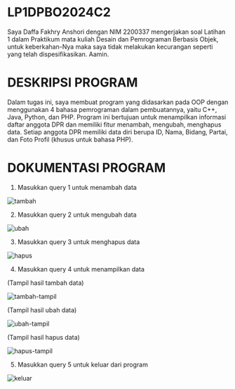 # LP1DPBO2024C2
Saya Daffa Fakhry Anshori dengan NIM 2200337 mengerjakan soal Latihan 1 dalam Praktikum mata kuliah Desain dan Pemrograman 
Berbasis Objek, untuk keberkahan-Nya maka saya tidak melakukan kecurangan seperti yang telah dispesifikasikan. Aamin.

# DESKRIPSI PROGRAM
Dalam tugas ini, saya membuat program yang didasarkan pada OOP dengan menggunakan 4 bahasa pemrograman dalam pembuatannya, yaitu C++, Java, Python, dan PHP.
Program ini bertujuan untuk menampilkan informasi daftar anggota DPR dan memiliki fitur menambah, mengubah, menghapus data. 
Setiap anggota DPR memiliki data diri berupa ID, Nama, Bidang, Partai, dan Foto Profil (khusus untuk bahasa PHP).

# DOKUMENTASI PROGRAM
1. Masukkan query 1 untuk menambah data

![tambah](https://github.com/daffahag123/LP1DPBO2024C2/assets/135239333/954b5fe2-b716-4025-86bc-e6e827150330)

2. Masukkan query 2 untuk mengubah data
   
![ubah](https://github.com/daffahag123/LP1DPBO2024C2/assets/135239333/1eee4943-97f8-4a27-97b3-c53ae794fd3a)

3. Masukkan query 3 untuk menghapus data

![hapus](https://github.com/daffahag123/LP1DPBO2024C2/assets/135239333/37bde000-1d9a-4326-8532-832062a522b2)

4. Masukkan query 4 untuk menampilkan data

(Tampil hasil tambah data)

![tambah-tampil](https://github.com/daffahag123/LP1DPBO2024C2/assets/135239333/3d6a515e-6ee7-419f-bf5e-aa2fec0ed019)


(Tampil hasil ubah data)

![ubah-tampil](https://github.com/daffahag123/LP1DPBO2024C2/assets/135239333/f6b56bb6-2697-4dc7-9b7a-81073a227a34)

(Tampil hasil hapus data)

![hapus-tampil](https://github.com/daffahag123/LP1DPBO2024C2/assets/135239333/a41576fd-2a2a-4ba3-a263-31fca0b70caf)

5. Masukkan query 5 untuk keluar dari program

![keluar](https://github.com/daffahag123/LP1DPBO2024C2/assets/135239333/a5039fed-c63b-4b5e-9ed6-f5bdd2d6d1d7)



